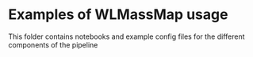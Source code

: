 # Examples of WLMassMap usage

This folder contains notebooks and example config files for the different components of the pipeline

